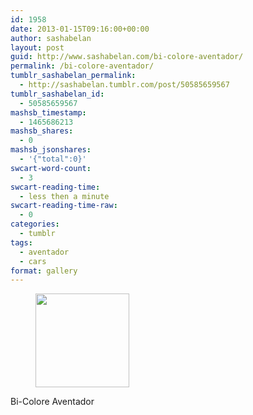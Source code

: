 ```yaml
---
id: 1958
date: 2013-01-15T09:16:00+00:00
author: sashabelan
layout: post
guid: http://www.sashabelan.com/bi-colore-aventador/
permalink: /bi-colore-aventador/
tumblr_sashabelan_permalink:
  - http://sashabelan.tumblr.com/post/50585659567
tumblr_sashabelan_id:
  - 50585659567
mashsb_timestamp:
  - 1465686213
mashsb_shares:
  - 0
mashsb_jsonshares:
  - '{"total":0}'
swcart-word-count:
  - 3
swcart-reading-time:
  - less then a minute
swcart-reading-time-raw:
  - 0
categories:
  - tumblr
tags:
  - aventador
  - cars
format: gallery
---
```

<div id='gallery-224' class='gallery galleryid-1958 gallery-columns-3 gallery-size-thumbnail'>
  <figure class='gallery-item'> 
  
  <div class='gallery-icon landscape'>
    <a href='http://www.sashabelan.ru/bi-colore-aventador/attachment/1959/'><img width="150" height="150" src="http://www.sashabelan.ru/wp-content/uploads/2013/01/tumblr_mmwieesfV81qarj97o1_500-150x150.jpg" class="attachment-thumbnail size-thumbnail" alt="" /></a>
  </div></figure>
</div>

Bi-Colore Aventador